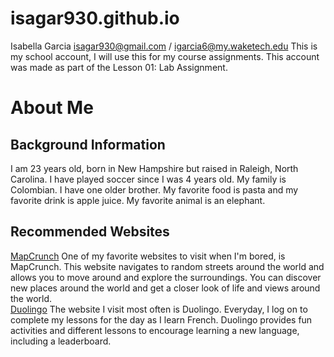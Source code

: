 # isagar930.github.io
Isabella Garcia
isagar930@gmail.com / igarcia6@my.waketech.edu
This is my school account, I will use this for my course assignments.
This account was made as part of the Lesson 01: Lab Assignment.

# About Me
## Background Information
I am 23 years old, born in New Hampshire but raised in Raleigh, North Carolina.  I have played soccer since I was 4 years old.  My family is Colombian. I have one older brother.  My favorite food is pasta and my favorite drink is apple juice.  My favorite animal is an elephant.  

## Recommended Websites
[MapCrunch](https://www.mapcrunch.com/)  One of my favorite websites to visit when I'm bored, is MapCrunch. This website navigates to random streets around the world and allows you to move around and explore the surroundings. You can discover new places around the world and get a closer look of life and views around the world.  
[Duolingo](https://www.duolingo.com/) The website I visit most often is Duolingo. Everyday, I log on to complete my lessons for the day as I learn French. Duolingo provides fun activities and different lessons to encourage learning a new language, including a leaderboard.
